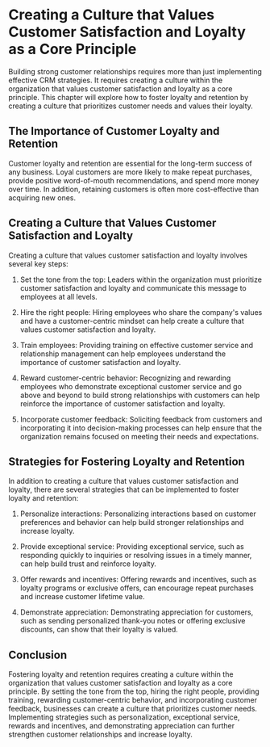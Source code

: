 # Creating a Culture that Values Customer Satisfaction and Loyalty as a Core Principle

Building strong customer relationships requires more than just implementing effective CRM strategies. It requires creating a culture within the organization that values customer satisfaction and loyalty as a core principle. This chapter will explore how to foster loyalty and retention by creating a culture that prioritizes customer needs and values their loyalty.

The Importance of Customer Loyalty and Retention
------------------------------------------------

Customer loyalty and retention are essential for the long-term success of any business. Loyal customers are more likely to make repeat purchases, provide positive word-of-mouth recommendations, and spend more money over time. In addition, retaining customers is often more cost-effective than acquiring new ones.

Creating a Culture that Values Customer Satisfaction and Loyalty
----------------------------------------------------------------

Creating a culture that values customer satisfaction and loyalty involves several key steps:

1. Set the tone from the top: Leaders within the organization must prioritize customer satisfaction and loyalty and communicate this message to employees at all levels.

2. Hire the right people: Hiring employees who share the company's values and have a customer-centric mindset can help create a culture that values customer satisfaction and loyalty.

3. Train employees: Providing training on effective customer service and relationship management can help employees understand the importance of customer satisfaction and loyalty.

4. Reward customer-centric behavior: Recognizing and rewarding employees who demonstrate exceptional customer service and go above and beyond to build strong relationships with customers can help reinforce the importance of customer satisfaction and loyalty.

5. Incorporate customer feedback: Soliciting feedback from customers and incorporating it into decision-making processes can help ensure that the organization remains focused on meeting their needs and expectations.

Strategies for Fostering Loyalty and Retention
----------------------------------------------

In addition to creating a culture that values customer satisfaction and loyalty, there are several strategies that can be implemented to foster loyalty and retention:

1. Personalize interactions: Personalizing interactions based on customer preferences and behavior can help build stronger relationships and increase loyalty.

2. Provide exceptional service: Providing exceptional service, such as responding quickly to inquiries or resolving issues in a timely manner, can help build trust and reinforce loyalty.

3. Offer rewards and incentives: Offering rewards and incentives, such as loyalty programs or exclusive offers, can encourage repeat purchases and increase customer lifetime value.

4. Demonstrate appreciation: Demonstrating appreciation for customers, such as sending personalized thank-you notes or offering exclusive discounts, can show that their loyalty is valued.

Conclusion
----------

Fostering loyalty and retention requires creating a culture within the organization that values customer satisfaction and loyalty as a core principle. By setting the tone from the top, hiring the right people, providing training, rewarding customer-centric behavior, and incorporating customer feedback, businesses can create a culture that prioritizes customer needs. Implementing strategies such as personalization, exceptional service, rewards and incentives, and demonstrating appreciation can further strengthen customer relationships and increase loyalty.
